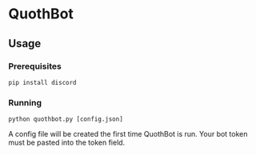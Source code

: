 # QuothBot

## Usage

### Prerequisites

```
pip install discord
```

### Running

```
python quothbot.py [config.json]
```

A config file will be created the first time QuothBot is run. Your bot token must be pasted into the token field.
